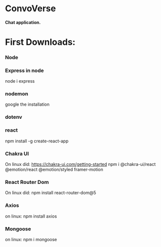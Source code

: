 # ConvoVerse

#### Chat application.

# First Downloads:

### Node

### Express in node
node i express

### nodemon
google the installation

### dotenv

### react
npm install -g create-react-app

### Chakra UI

On linux did:
https://chakra-ui.com/getting-started
npm i @chakra-ui/react @emotion/react @emotion/styled framer-motion

### React Router Dom

On linux did: npm install react-router-dom@5

### Axios

on linux: npm install axios

### Mongoose

on linux: npm i mongoose
